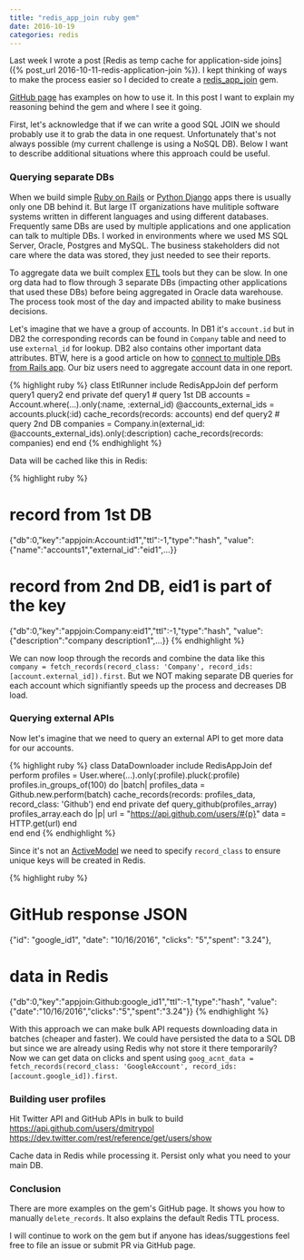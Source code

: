 ```yaml
---
title: "redis_app_join ruby gem"
date: 2016-10-19
categories: redis
---
```


Last week I wrote a post [Redis as temp cache for application-side joins]({% post_url 2016-10-11-redis-application-join %}).  I kept thinking of ways to make the process easier so I decided to create a [redis_app_join](https://rubygems.org/gems/redis_app_join) gem.  

[GitHub page](https://github.com/dmitrypol/redis_app_join) has examples on how to use it.  In this post I want to explain my reasoning behind the gem and where I see it going.  

First, let's acknowledge that if we can write a good SQL JOIN we should probably use it to grab the data in one request.  Unfortunately that's not always possible (my current challenge is using a NoSQL DB).  Below I want to describe additional situations where this approach could be useful.  

### Querying separate DBs

When we build simple [Ruby on Rails](http://rubyonrails.org/) or [Python Django](https://www.djangoproject.com/) apps there is usually only one DB behind it.  But large IT organizations have mulitiple software systems written in different languages and using different databases.  Frequently same DBs are used by multiple applications and one application can talk to multiple DBs.  I worked in environments where we used MS SQL Server, Oracle, Postgres and MySQL.  The business stakeholders did not care where the data was stored, they just needed to see their reports.  

To aggregate data we built complex [ETL](https://en.wikipedia.org/wiki/Extract,_transform,_load) tools but they can be slow.  In one org data had to flow through 3 separate DBs (impacting other applications that used these DBs) before being aggregated in Oracle data warehouse.  The process took most of the day and impacted ability to make business decisions.

Let's imagine that we have a group of accounts.  In DB1 it's `account.id` but in DB2 the corresponding records can be found in `Company` table and need to use `external_id` for lookup.  DB2 also contains other important data attributes.  BTW, here is a good article on how to [connect to multiple DBs from Rails app](http://stackoverflow.com/questions/1825844/multiple-databases-in-rails).  Our biz users need to aggregate account data in one report.

{% highlight ruby %}
class EtlRunner
  include RedisAppJoin
  def perform
    query1
    query2
  end
private
  def query1
    # query 1st DB
    accounts = Account.where(...).only(:name, :external_id)
    @accounts_external_ids = accounts.pluck(:id)
    cache_records(records: accounts)
  end
  def query2
    # query 2nd DB
    companies = Company.in(external_id: @accounts_external_ids).only(:description)
    cache_records(records: companies)
  end
end
{% endhighlight %}

Data will be cached like this in Redis:

{% highlight ruby %}
# record from 1st DB
{"db":0,"key":"appjoin:Account:id1","ttl":-1,"type":"hash",
  "value":{"name":"accounts1","external_id":"eid1",...}}
# record from 2nd DB, eid1 is part of the key
{"db":0,"key":"appjoin:Company:eid1","ttl":-1,"type":"hash",
  "value":{"description":"company description1",...}}
{% endhighlight %}

We can now loop through the records and combine the data like this `company = fetch_records(record_class: 'Company', record_ids: [account.external_id]).first`.  But we NOT making separate DB queries for each account which signifiantly speeds up the process and decreases DB load.  

### Querying external APIs

Now let's imagine that we need to query an external API to get more data for our accounts.  

{% highlight ruby %}
class DataDownloader
  include RedisAppJoin
  def perform
    profiles = User.where(...).only(:profile).pluck(:profile)
    profiles.in_groups_of(100) do |batch|
      profiles_data = Github.new.perform(batch)
      cache_records(records: profiles_data, record_class: 'Github')
    end
  end
private
  def query_github(profiles_array)
    profiles_array.each do |p|
      url = "https://api.github.com/users/#{p}"
      data = HTTP.get(url)
    end  
  end
end
{% endhighlight %}

Since it's not an [ActiveModel](http://api.rubyonrails.org/classes/ActiveModel/Model.html) we need to specify `record_class` to ensure unique keys will be created in Redis.

{% highlight ruby %}
# GitHub response JSON
{"id": "google_id1", "date": "10/16/2016", "clicks": "5","spent": "3.24"},
# data in Redis
{"db":0,"key":"appjoin:Github:google_id1","ttl":-1,"type":"hash",
  "value":{"date":"10/16/2016","clicks":"5","spent":"3.24"}}
{% endhighlight %}

With this approach we can make bulk API requests downloading data in batches (cheaper and faster).  We could have persisted the data to a SQL DB but since we are already using Redis why not store it there temporarily?  Now we can get data on clicks and spent using `goog_acnt_data = fetch_records(record_class: 'GoogleAccount', record_ids: [account.google_id]).first`.  


### Building user profiles

Hit Twitter API and GitHub APIs in bulk to build
https://api.github.com/users/dmitrypol
https://dev.twitter.com/rest/reference/get/users/show

Cache data in Redis while processing it.  Persist only what you need to your main DB.


### Conclusion

There are more examples on the gem's GitHub page.   It shows you how to manually `delete_records`.  It also explains the default Redis TTL process.  

I will continue to work on the gem but if anyone has ideas/suggestions feel free to file an issue or submit PR via GitHub page.  
